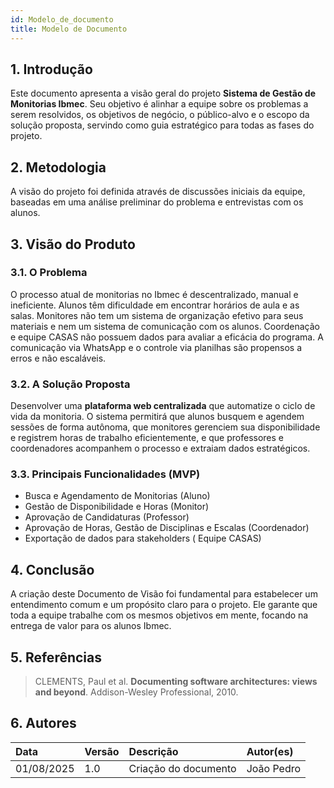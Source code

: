 ```yaml
---
id: Modelo_de_documento
title: Modelo de Documento
---
```

## 1. Introdução

Este documento apresenta a visão geral do projeto **Sistema de Gestão de Monitorias Ibmec**. Seu objetivo é alinhar a equipe sobre os problemas a serem resolvidos, os objetivos de negócio, o público-alvo e o escopo da solução proposta, servindo como guia estratégico para todas as fases do projeto.

## 2. Metodologia

A visão do projeto foi definida através de discussões iniciais da equipe, baseadas em uma análise preliminar do problema e entrevistas com os alunos.

## 3. Visão do Produto

### 3.1. O Problema

O processo atual de monitorias no Ibmec é descentralizado, manual e ineficiente. Alunos têm dificuldade em encontrar horários de aula e as salas. Monitores não tem um sistema de organização efetivo para seus materiais e nem um sistema de comunicação com os alunos. Coordenação e equipe CASAS não possuem dados para avaliar a eficácia do programa. A comunicação via WhatsApp e o controle via planilhas são propensos a erros e não escaláveis.

### 3.2. A Solução Proposta

Desenvolver uma **plataforma web centralizada** que automatize o ciclo de vida da monitoria. O sistema permitirá que alunos busquem e agendem sessões de forma autônoma, que monitores gerenciem sua disponibilidade e registrem horas de trabalho eficientemente, e que professores e coordenadores acompanhem o processo e extraiam dados estratégicos.

### 3.3. Principais Funcionalidades (MVP)

- Busca e Agendamento de Monitorias (Aluno)
- Gestão de Disponibilidade e Horas (Monitor)
- Aprovação de Candidaturas (Professor)
- Aprovação de Horas, Gestão de Disciplinas e Escalas (Coordenador)
- Exportação de dados para stakeholders ( Equipe CASAS)

## 4. Conclusão

A criação deste Documento de Visão foi fundamental para estabelecer um entendimento comum e um propósito claro para o projeto. Ele garante que toda a equipe trabalhe com os mesmos objetivos em mente, focando na entrega de valor para os alunos Ibmec.

## 5. Referências

> CLEMENTS, Paul et al. **Documenting software architectures: views and beyond**. Addison-Wesley Professional, 2010.

## 6. Autores

| Data       | Versão | Descrição            | Autor(es)                      |
| :--------- | :----- | :------------------- | :----------------------------- |
| 01/08/2025 | 1.0    | Criação do documento | João Pedro |
